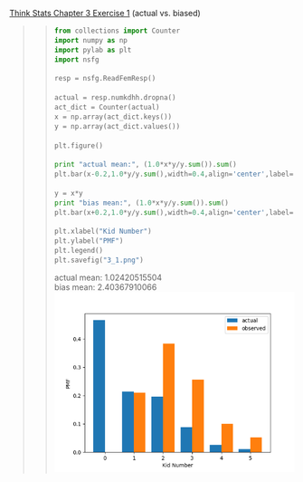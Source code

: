 [Think Stats Chapter 3 Exercise 1](http://greenteapress.com/thinkstats2/html/thinkstats2004.html#toc31) (actual vs. biased)

>>```python
>>from collections import Counter
>>import numpy as np
>>import pylab as plt
>>import nsfg
>>
>>resp = nsfg.ReadFemResp()
>>
>>actual = resp.numkdhh.dropna()
>>act_dict = Counter(actual)
>>x = np.array(act_dict.keys())
>>y = np.array(act_dict.values())
>>
>>plt.figure()
>>
>>print "actual mean:", (1.0*x*y/y.sum()).sum()
>>plt.bar(x-0.2,1.0*y/y.sum(),width=0.4,align='center',label='actual')
>>
>>y = x*y
>>print "bias mean:", (1.0*x*y/y.sum()).sum()
>>plt.bar(x+0.2,1.0*y/y.sum(),width=0.4,align='center',label='observed')
>>
>>plt.xlabel("Kid Number")
>>plt.ylabel("PMF")
>>plt.legend()
>>plt.savefig("3_1.png")
>>```
>>actual mean: 1.02420515504  
>>bias mean: 2.40367910066  
>>![](https://github.com/leeguoo/dsp/blob/master/statistics/3_1.png)
